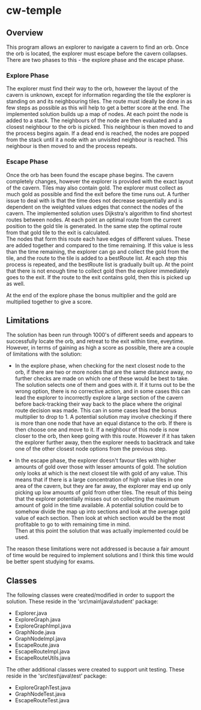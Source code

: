 # cw-temple

## Overview
This program allows an explorer to navigate a cavern to find an orb.  Once the orb is located, the explorer must escape before the cavern collapses.
There are two phases to this - the explore phase and the escape phase.

### Explore Phase
The explorer must find their way to the orb, however the layout of the cavern is unknown, except for information regarding the tile the explorer is standing on and its neighbouring tiles.
The route must ideally be done in as few steps as possible as this will help to get a better score at the end.
The implemented solution builds up a map of nodes.  At each point the node is added to a stack.  The neighbours of the node are then evaluated and a closest neighbour to the orb is picked. This neighbour is then moved to and the process begins again.
If a dead end is reached, the nodes are popped from the stack until it a node with an unvisited neighbour is reached.  This neighbour is then moved to and the process repeats.

### Escape Phase
Once the orb has been found the escape phase begins.  The cavern completely changes, however the explorer is provided with the exact layout of the cavern.  Tiles may also contain gold.
The explorer must collect as much gold as possible and find the exit before the time runs out.  A further issue to deal with is that the time does not decrease sequentially and is dependent on the weighted values edges that connect the nodes of the cavern.
The implemented solution uses Dijkstra's algorithm to find shortest routes between nodes.
At each point an optimal route from the current position to the gold tile is generated.  In the same step the optimal route from that gold tile to the exit is calculated.  
The nodes that form this route each have edges of different values.  These are added together and compared to the time remaining.
If this value is less than the time remaining, the explorer can go and collect the gold from the tile, and the route to the tile is added to a bestRoute list.
At each step this process is repeated, and the bestRoute list is gradually built up.
At the point that there is not enough time to collect gold then the explorer immediately goes to the exit.  If the route to the exit contains gold, then this is picked up as well.

At the end of the explore phase the bonus multiplier and the gold are multiplied together to give a score.

## Limitations
The solution has been run through 1000's of different seeds and appears to successfully locate the orb, and retreat to the exit within time, eveytime.
However, in terms of gaining as high a score as possible, there are a couple of limitations with the solution:

* In the explore phase, when checking for the next closest node to the orb, if there are two or more nodes that are the same distance away, no further checks are made on which one of these would be best to take.
The solution selects one of them and goes with it.  If it turns out to be the wrong option, there is no corrective action, and in some cases this can lead the explorer to incorrectly explore a large section of the cavern before back-tracking their way back to the place where the original route decision was made.
This can in some cases lead the bonus multiplier to drop to 1.
A potential solution may involve checking if there is more than one node that have an equal distance to the orb.  If there is then choose one and move to it.
If a neighbour of this node is now closer to the orb, then keep going with this route.  However if it has taken the explorer further away, then the explorer needs to backtrack and take one of the other closest node options from the previous step.

* In the escape phase, the explorer doesn't favour tiles with higher amounts of gold over those with lesser amounts of gold.  The solution only looks at which is the next closest tile with gold of any value.
This means that if there is a large concentration of high value tiles in one area of the cavern, but they are far away, the explorer may end up only picking up low amounts of gold from other tiles.
The result of this being that the explorer potentially misses out on collecting the maximum amount of gold in the time available.
A potential solution could be to somehow divide the map up into sections and look at the average gold value of each section.  Then look at which section would be the most profitable to go to with remaining time in mind.  
Then at this point the solution that was actually implemented could be used.

The reason these limitations were not addressed is because a fair amount of time would be required to implement solutions and I think this time would be better spent studying for exams.

## Classes
The following classes were created/modified in order to support the solution.
These reside in the 'src\main\java\student' package:

* Explorer.java
* ExploreGraph.java
* ExploreGraphImpl.java
* GraphNode.java
* GraphNodeImpl.java 
* EscapeRoute.java
* EscapeRouteImpl.java
* EscapeRouteUtils.java

The other additional classes were created to support unit testing.
These reside in the 'src\test\java\test' package:
* ExploreGraphTest.java
* GraphNodeTest.java
* EscapeRouteTest.java
